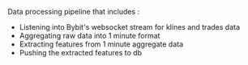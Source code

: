 Data processing pipeline that includes :

- Listening into Bybit's websocket stream for klines and trades data
- Aggregating raw data into 1 minute format
- Extracting features from 1 minute aggregate data
- Pushing the extracted features to db
